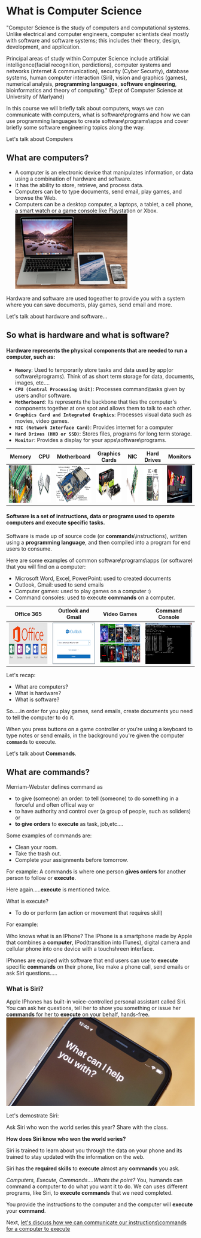 # What is Computer Science
"Computer Science is the study of computers and computational systems. Unlike electrical and computer engineers, computer scientists deal mostly with software and software systems; this includes their theory, design, development, and application.

Principal areas of study within Computer Science include artificial intelligence(facial recognition, perdictions), computer systems and networks (internet & communication), security (Cyber Security), database systems, human computer interaction (Siri), vision and graphics (games), numerical analysis, **programming languages**, **software engineering**, bioinformatics and theory of computing." (Dept of Computer Science at University of Marlyand) 

In this course we will briefly talk about computers, ways we can communicate with computers, what is software\programs and how we can use programming languages to create software\programs\apps and cover briefly some software engineering topics along the way. 

Let's talk about Computers

## What are computers?

- A computer is an electronic device that manipulates information, or data using a combination of hardware and software.
- It has the ability to store, retrieve, and process data. 
- Computers can be to type documents, send email, play games, and browse the Web.
- Computers can be a desktop computer, a laptops, a tablet, a cell phone, a smart watch or a game console like Playstation or Xbox.
[<img src="./Computers.jpg" height="200" width="300">](Computers.jpg)

Hardware and software are used togeather to provide you with a system where you can save documents, play games, send email and more. 

Let's talk about hardware and software...
## So what is hardware and what is software?

#### **Hardware represents the physical components that are needed to run a computer, such as**:
- **`Memory`**: Used to temporarily store tasks and data used by app(or software\programs). Think of as short term storage for data, documents, images, etc....
- **`CPU (Central Processing Unit)`**: Processes command\tasks given by users and\or software.
- **`Motherboard`**: Its represents the backbone that ties the computer's components together at one spot and allows them to talk to each other.
- **`Graphics Card and Integrated Graphics`**: Processes visual data such as movies, video games.
- **`NIC (Network Interface Card)`**: Provides internet for a computer
- **`Hard Drives (HHD or SSD)`**: Stores files, programs for long term storage.
- **`Monitor`**: Provides a display for your apps\software\programs.



| Memory        | CPU           | Motherboard  | Graphics Cards | NIC | Hard Drives | Monitors |
|:-------------:|:-------------:|:-------------:|:-------------:|:-------------:|:-------------:|:-------------:|
|[<img src="./Memory.jpg" height="100" width="400">](./Memory.jpg)|[<img src="./CPU.jpg" height="100" width="400">](./CPU.jpg)|[<img src="./Motherboard.png" height="100" width="400">](./Motherboard.png)|[<img src="./Graphics%20Card.jpg" height="100" width="400">](./Graphics%20Card.jpg)|[<img src="./NIC.png" height="100" width="400">](./NIC.png)|[<img src="./HardDrives.jpg" height="100" width="400">](./HardDrives.jpg)|[<img src="./Monitor.jpg" height="100" width="400">](./Monitor.jpg)|


#### Software is a set of instructions, data or programs used to operate computers and execute specific tasks. 
Software is made up of source code (or **commands**\instructions), written using a **programming language**, and then compiled into a program for end users to consume.

Here are some examples of common software\programs\apps (or software) that you will find on a computer:
- Microsoft Word, Excel, PowerPoint: used to created documents
- Outlook, Gmail: used to send emails
- Computer games: used to play games on a computer :)
- Command consoles: used to execute **commands** on a computer.

| Office 365    | Outlook and Gmail | Video Games  | Command Console |
|:-------------:|:-------------:|:-------------:|:-------------:|
|[<img src="./MSFTOfficeSoftware.png" height="110" width="300">](./MSFTOfficeSoftware.png)|[<img src="./Outlook.png" height="110" width="300">](./Outlook.png)|[<img src="./VideoGames.jpg" height="110" width="300">](./VideoGames.jpg)|[<img src="./ComputerCommand.png" height="110" width="300">](./ComputerCommand.png)|

Let's recap:
- What are computers?
- What is hardware?
- What is software?

So.....in order for you play games, send emails, create documents you need to tell the computer to do it. 

When you press buttons on a game controller or you're using a keyboard to type notes or send emails, in the background you're given the computer **`commands`** to execute.


Let's talk about **Commands**.

## What are commands? 
Merriam-Webster defines command as 
- to give (someone) an order: to tell (someone) to do something in a forceful and often offical way or 
- to have authority and control over (a group of people, such as soliders)  or
- **to give orders** to **execute** as task, job,etc....

Some examples of commands are:
- Clean your room.
- Take the trash out.
- Complete your assignments before tomorrow.

For example: A commands is where one person **gives orders** for another person to follow or **execute**.

Here again.....**execute** is mentioned twice.

What is execute?
- To do or perform (an action or movement that requires skill)

For example:

Who knows what is an IPhone?
The IPhone is a smartphone made by Apple that combines a **computer**, IPod(transition into ITunes), digital camera and cellular phone into one device with a touchshreen interface.

IPhones are equiped with software that end users can use to **execute** specific **commands** on their phone, like make a phone call, send emails or ask Siri questions.....

### What is Siri?
Apple IPhones has built-in voice-controlled personal assistant called Siri. You can ask her questions, tell her to show you something or issue her **commands** for her to **execute** on your behalf, hands-free.
![Apple IPhone](./IPhone_Siri.jpg)

Let's demostrate Siri: 

Ask Siri who won the world series this year? Share with the class.

**How does Siri know who won the world series?**

Siri is trained to learn about you through the data on your phone and its trained to stay updated with the information on the web. 

Siri has the **required skills** to **execute** almost any **commands** you ask.

*Computers, Execute, Commands....Whats the point?*
You, humands can command a computer to do what you want it to do. We can uses different programs, like Siri, to **execute commands** that we need completed.

You provide the instructions to the computer and the computer will **execute** your **command**.

Next, [let's discuss how we can communicate our instructions\commands for a computer to execute](./Communicate_With_Computers.md)

